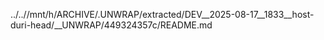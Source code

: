 ../..//mnt/h/ARCHIVE/.UNWRAP/extracted/DEV__2025-08-17__1833__host-duri-head/__UNWRAP/449324357c/README.md